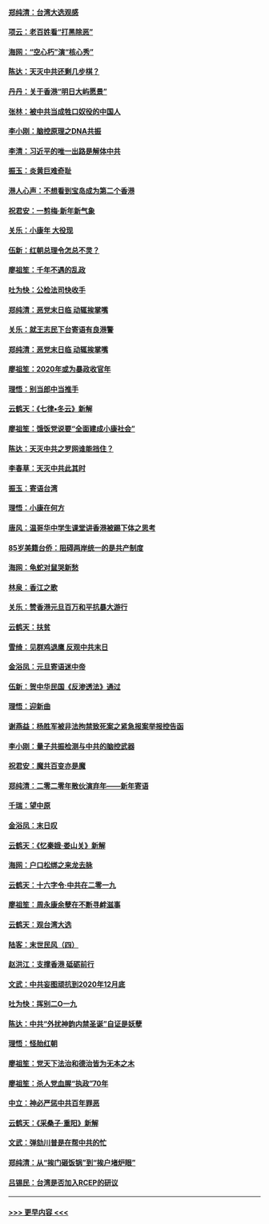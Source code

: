 #### [郑纯清：台湾大选观感](../pages/nsc993/n11786210.md?t=01121611) 
#### [项云：老百姓看“打黑除恶”](../pages/nsc993/n11785398.md?t=01121611) 
#### [海网：“空心朽”演“核心秀”](../pages/nsc993/n11783874.md?t=01121611) 
#### [陈达：天灭中共还剩几步棋？](../pages/nsc993/n11783719.md?t=01121611) 
#### [丹丹：关于香港“明日大屿愿景”](../pages/nsc993/n11783273.md?t=01121611) 
#### [张林：被中共当成牲口奴役的中国人](../pages/nsc993/n11782397.md?t=01121611) 
#### [李小刚：脑控原理之DNA共振](../pages/nsc993/n11780962.md?t=01121611) 
#### [李清：习近平的唯一出路是解体中共](../pages/nsc993/n11780866.md?t=01121611) 
#### [振玉：炎黄巨难奇耻](../pages/nsc993/n11779632.md?t=01121611) 
#### [港人心声：不想看到宝岛成为第二个香港](../pages/nsc993/n11778817.md?t=01121611) 
#### [祝君安：一剪梅‧新年新气象](../pages/nsc993/n11776340.md?t=01121611) 
#### [关乐：小康年 大役现](../pages/nsc993/n11774213.md?t=01121611) 
#### [伍新：红朝总理令怎总不灵？](../pages/nsc993/n11770813.md?t=01121611) 
#### [廖祖笙：千年不遇的乱政](../pages/nsc993/n11770373.md?t=01121611) 
#### [吐为快：公检法司快收手](../pages/nsc993/n11770359.md?t=01121611) 
#### [郑纯清：恶党末日临 动辄挨掌嘴](../pages/nsc993/n11769912.md?t=01121611) 
#### [关乐：就王志民下台寄语有良港警](../pages/nsc993/n11769903.md?t=01121611) 
#### [郑纯清：恶党末日临 动辄挨掌嘴](../pages/nsc993/n11769356.md?t=01121611) 
#### [廖祖笙：2020年或为暴政收官年](../pages/nsc993/n11768216.md?t=01121611) 
#### [理悟：别当郎中当推手](../pages/nsc993/n11768243.md?t=01121611) 
#### [云鹤天：《七律▪冬云》新解](../pages/nsc993/n11768204.md?t=01121611) 
#### [廖祖笙：饿饭党说要“全面建成小康社会”](../pages/nsc993/n11767482.md?t=01121611) 
#### [陈达：天灭中共之罗网谁能挡住？](../pages/nsc993/n11767465.md?t=01121611) 
#### [李春草：天灭中共此其时](../pages/nsc993/n11767452.md?t=01121611) 
#### [振玉：寄语台湾](../pages/nsc993/n11767432.md?t=01121611) 
#### [理悟：小康在何方](../pages/nsc993/n11767394.md?t=01121611) 
#### [唐风：温哥华中学生课堂讲香港被踢下体之思考](../pages/nsc993/n11766848.md?t=01121611) 
#### [85岁美籍台侨：阻碍两岸统一的是共产制度](../pages/nsc993/n11765043.md?t=01121611) 
#### [海网：龟蛇对鼠哭新愁](../pages/nsc993/n11764895.md?t=01121611) 
#### [林泉：香江之歌](../pages/nsc993/n11764415.md?t=01121611) 
#### [关乐：赞香港元旦百万和平抗暴大游行](../pages/nsc993/n11764382.md?t=01121611) 
#### [云鹤天：扶贫](../pages/nsc993/n11764245.md?t=01121611) 
#### [雪绮：见群鸡退鹰  反观中共末日](../pages/nsc993/n11762112.md?t=01121611) 
#### [金浴凤：元旦寄语迷中帝](../pages/nsc993/n11761788.md?t=01121611) 
#### [伍新：贺中华民国《反渗透法》通过](../pages/nsc993/n11761994.md?t=01121611) 
#### [理悟：迎新曲](../pages/nsc993/n11761152.md?t=01121611) 
#### [谢燕益：杨胜军被非法拘禁致死案之紧急报案举报控告函](../pages/nsc993/n11756134.md?t=01121611) 
#### [李小刚：量子共振检测与中共的脑控武器](../pages/nsc993/n11754518.md?t=01121611) 
#### [祝君安：魔共百变亦是魔](../pages/nsc993/n11754469.md?t=01121611) 
#### [郑纯清：二零二零年散伙演弃年——新年寄语](../pages/nsc993/n11754195.md?t=01121611) 
#### [千瑞：望中原](../pages/nsc993/n11754159.md?t=01121611) 
#### [金浴凤：末日叹](../pages/nsc993/n11752359.md?t=01121611) 
#### [云鹤天：《忆秦娥‧娄山关》新解](../pages/nsc993/n11752348.md?t=01121611) 
#### [海网：户口松绑之来龙去脉](../pages/nsc993/n11752328.md?t=01121611) 
#### [云鹤天：十六字令‧中共在二零一九](../pages/nsc993/n11752305.md?t=01121611) 
#### [廖祖笙：周永康余孽在不断寻衅滋事](../pages/nsc993/n11751013.md?t=01121611) 
#### [云鹤天：观台湾大选](../pages/nsc993/n11751007.md?t=01121611) 
#### [陆客：末世民风（四）](../pages/nsc993/n11749203.md?t=01121611) 
#### [赵洪江：支撑香港 砥砺前行](../pages/nsc993/n11748482.md?t=01121611) 
#### [文武：中共妄图顽抗到2020年12月底](../pages/nsc993/n11748446.md?t=01121611) 
#### [吐为快：挥别二O一九](../pages/nsc993/n11748411.md?t=01121611) 
#### [陈达：中共“外扰神韵内禁圣诞”自证是妖孽](../pages/nsc993/n11748226.md?t=01121611) 
#### [理悟：怪胎红朝](../pages/nsc993/n11748206.md?t=01121611) 
#### [廖祖笙：党天下法治和德治皆为无本之木](../pages/nsc993/n11748135.md?t=01121611) 
#### [廖祖笙：杀人党血腥“执政”70年](../pages/nsc993/n11745144.md?t=01121611) 
#### [中立：神必严惩中共百年罪恶](../pages/nsc993/n11744970.md?t=01121611) 
#### [云鹤天：《采桑子‧重阳》新解](../pages/nsc993/n11744948.md?t=01121611) 
#### [文武：弹劾川普是在帮中共的忙](../pages/nsc993/n11744758.md?t=01121611) 
#### [郑纯清：从“挨门砸饭锅”到“挨户堵炉眼”](../pages/nsc993/n11744745.md?t=01121611) 
#### [吕锡民：台湾是否加入RCEP的研议](../pages/nsc993/n11744701.md?t=01121611) 

----
#### [ >>> 更早内容 <<< ](../indexes/nsc993-earlier.md)
